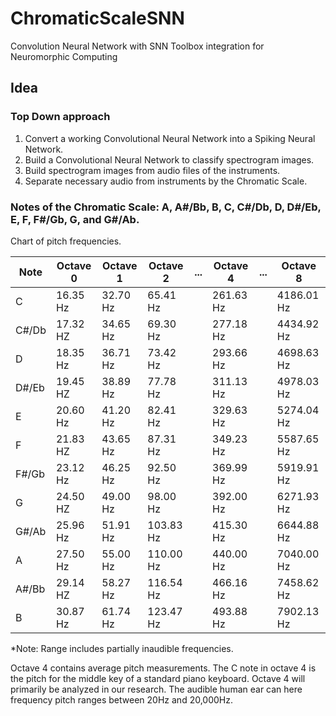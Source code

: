 # ChromaticScaleSNN
Convolution Neural Network with SNN Toolbox integration for Neuromorphic Computing 

## Idea
### Top Down approach

1. Convert a working Convolutional Neural Network into a Spiking Neural Network.  
2. Build a Convolutional Neural Network to classify spectrogram images.  
3. Build spectrogram images from audio files of the instruments.  
4. Separate necessary audio from instruments by the Chromatic Scale.  

### Notes of the Chromatic Scale: A, A#/Bb, B, C, C#/Db, D, D#/Eb, E, F, F#/Gb, G, and G#/Ab.

Chart of pitch frequencies. 

| Note | Octave 0 | Octave 1 | Octave 2|  ...  | Octave 4 |  ...  | Octave 8 |
| -----| -------- | -------- | ------- | ----- | -------- | ----- | -------- |
|  C   | 16.35 Hz | 32.70 Hz | 65.41 Hz |      | 261.63 Hz |      | 4186.01 Hz|
| C#/Db| 17.32 HZ | 34.65 Hz | 69.30 Hz |      | 277.18 Hz |      | 4434.92 Hz|
|  D   | 18.35 Hz | 36.71 Hz | 73.42 Hz |      | 293.66 Hz |      | 4698.63 Hz|
| D#/Eb| 19.45 HZ | 38.89 Hz | 77.78 Hz |      | 311.13 Hz |      | 4978.03 Hz|
|  E   | 20.60 Hz | 41.20 Hz | 82.41 Hz |      | 329.63 Hz |      | 5274.04 Hz|
|  F   | 21.83 HZ | 43.65 Hz | 87.31 Hz |      | 349.23 Hz |      | 5587.65 Hz|
| F#/Gb| 23.12 Hz | 46.25 Hz | 92.50 Hz |      | 369.99 Hz |      | 5919.91 Hz|
|  G   | 24.50 HZ | 49.00 Hz | 98.00 Hz |      | 392.00 Hz |      | 6271.93 Hz|
| G#/Ab| 25.96 Hz | 51.91 Hz | 103.83 Hz |     | 415.30 Hz |      | 6644.88 Hz|
|  A   | 27.50 Hz | 55.00 Hz | 110.00 Hz |     | 440.00 Hz |      | 7040.00 Hz|
| A#/Bb| 29.14 HZ | 58.27 Hz | 116.54 Hz |     | 466.16 Hz |      | 7458.62 Hz|
|  B   | 30.87 Hz | 61.74 Hz | 123.47 Hz |     | 493.88 Hz |      | 7902.13 Hz|

*Note: Range includes partially inaudible frequencies.  

Octave 4 contains average pitch measurements. The C note in octave 4 is the pitch for the middle key of a standard piano keyboard. Octave 4 will primarily be analyzed in our research. The audible human ear can here frequency pitch ranges between 20Hz and 20,000Hz. 




